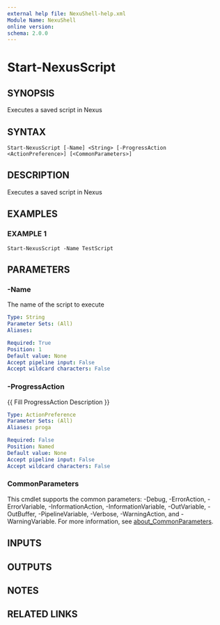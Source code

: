 ```yaml
---
external help file: NexuShell-help.xml
Module Name: NexuShell
online version:
schema: 2.0.0
---
```


# Start-NexusScript

## SYNOPSIS
Executes a saved script in Nexus

## SYNTAX

```
Start-NexusScript [-Name] <String> [-ProgressAction <ActionPreference>] [<CommonParameters>]
```

## DESCRIPTION
Executes a saved script in Nexus

## EXAMPLES

### EXAMPLE 1
```
Start-NexusScript -Name TestScript
```

## PARAMETERS

### -Name
The name of the script to execute

```yaml
Type: String
Parameter Sets: (All)
Aliases:

Required: True
Position: 1
Default value: None
Accept pipeline input: False
Accept wildcard characters: False
```

### -ProgressAction
{{ Fill ProgressAction Description }}

```yaml
Type: ActionPreference
Parameter Sets: (All)
Aliases: proga

Required: False
Position: Named
Default value: None
Accept pipeline input: False
Accept wildcard characters: False
```

### CommonParameters
This cmdlet supports the common parameters: -Debug, -ErrorAction, -ErrorVariable, -InformationAction, -InformationVariable, -OutVariable, -OutBuffer, -PipelineVariable, -Verbose, -WarningAction, and -WarningVariable. For more information, see [about_CommonParameters](http://go.microsoft.com/fwlink/?LinkID=113216).

## INPUTS

## OUTPUTS

## NOTES

## RELATED LINKS
